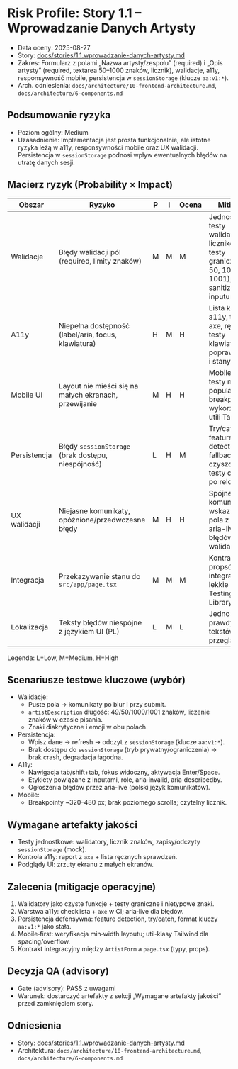 <!-- Powered by BMAD™ Core -->

# Risk Profile: Story 1.1 – Wprowadzanie Danych Artysty

- Data oceny: 2025-08-27
- Story: [docs/stories/1.1.wprowadzanie-danych-artysty.md](cci:7://file:///home/rolsky/Pulpit/artist-amplifier/docs/stories/1.1.wprowadzanie-danych-artysty.md:0:0-0:0)
- Zakres: Formularz z polami „Nazwa artysty/zespołu” (required) i „Opis artysty” (required, textarea 50–1000 znaków, licznik), walidacje, a11y, responsywność mobile, persistencja w `sessionStorage` (klucze `aa:v1:*`).
- Arch. odniesienia: `docs/architecture/10-frontend-architecture.md`, `docs/architecture/6-components.md`

## Podsumowanie ryzyka

- Poziom ogólny: Medium
- Uzasadnienie: Implementacja jest prosta funkcjonalnie, ale istotne ryzyka leżą w a11y, responsywności mobile oraz UX walidacji. Persistencja w `sessionStorage` podnosi wpływ ewentualnych błędów na utratę danych sesji.

## Macierz ryzyk (Probability × Impact)

| Obszar       | Ryzyko                                                | P   | I   | Ocena | Mitigacja                                                                                           |
| ------------ | ----------------------------------------------------- | --- | --- | ----- | --------------------------------------------------------------------------------------------------- |
| Walidacje    | Błędy walidacji pól (required, limity znaków)         | M   | M   | M     | Jednostkowe testy walidatorów i liczników, testy graniczne (49, 50, 1000, 1001), sanitizacja inputu |
| A11y         | Niepełna dostępność (label/aria, focus, klawiatura)   | H   | M   | H     | Lista kontrolna a11y, testy z axe, ręczne testy klawiaturą, poprawne role i stany                   |
| Mobile UI    | Layout nie mieści się na małych ekranach, przewijanie | M   | H   | H     | Mobile‑first, testy na popularnych breakpointach, wykorzystanie utili Tailwind                      |
| Persistencja | Błędy `sessionStorage` (brak dostępu, niespójność)    | L   | H   | M     | Try/catch, feature detection, fallback czyszczenia, testy odczytu po reload                         |
| UX walidacji | Niejasne komunikaty, opóźnione/przedwczesne błędy     | M   | H   | H     | Spójne komunikaty, wskazanie pola z błędem, aria-live dla błędów, timing walidacji                  |
| Integracja   | Przekazywanie stanu do `src/app/page.tsx`             | M   | M   | M     | Kontrakt propsów, testy integracyjne lekkie (React Testing Library)                                 |
| Lokalizacja  | Teksty błędów niespójne z językiem UI (PL)            | L   | M   | L     | Jedno źródło prawdy dla tekstów, przegląd copy                                                      |

Legenda: L=Low, M=Medium, H=High

## Scenariusze testowe kluczowe (wybór)

- Walidacje:
  - Puste pola → komunikaty po blur i przy submit.
  - `artistDescription` długość: 49/50/1000/1001 znaków, liczenie znaków w czasie pisania.
  - Znaki diakrytyczne i emoji w obu polach.
- Persistencja:
  - Wpisz dane → refresh → odczyt z `sessionStorage` (klucze `aa:v1:*`).
  - Brak dostępu do `sessionStorage` (tryb prywatny/ograniczenia) → brak crash, degradacja łagodna.
- A11y:
  - Nawigacja tab/shift+tab, fokus widoczny, aktywacja Enter/Space.
  - Etykiety powiązane z inputami, role, aria‑invalid, aria‑describedby.
  - Ogłoszenia błędów przez aria‑live (polski język komunikatów).
- Mobile:
  - Breakpointy ~320–480 px; brak poziomego scrolla; czytelny licznik.

## Wymagane artefakty jakości

- Testy jednostkowe: walidatory, licznik znaków, zapisy/odczyty `sessionStorage` (mock).
- Kontrola a11y: raport z `axe` + lista ręcznych sprawdzeń.
- Podglądy UI: zrzuty ekranu z małych ekranów.

## Zalecenia (mitigacje operacyjne)

1. Walidatory jako czyste funkcje + testy graniczne i nietypowe znaki.
2. Warstwa a11y: checklista + `axe` w CI; aria‑live dla błędów.
3. Persistencja defensywna: feature detection, try/catch, format kluczy `aa:v1:*` jako stała.
4. Mobile‑first: weryfikacja min‑width layoutu; util‑klasy Tailwind dla spacing/overflow.
5. Kontrakt integracyjny między `ArtistForm` a `page.tsx` (typy, props).

## Decyzja QA (advisory)

- Gate (advisory): PASS z uwagami
- Warunek: dostarczyć artefakty z sekcji „Wymagane artefakty jakości” przed zamknięciem story.

## Odniesienia

- Story: [docs/stories/1.1.wprowadzanie-danych-artysty.md](cci:7://file:///home/rolsky/Pulpit/artist-amplifier/docs/stories/1.1.wprowadzanie-danych-artysty.md:0:0-0:0)
- Architektura: `docs/architecture/10-frontend-architecture.md`, `docs/architecture/6-components.md`
